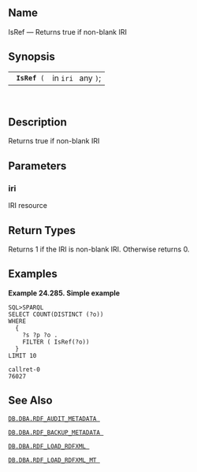 <div>

<div>

</div>

<div>

## Name

IsRef — Returns true if non-blank IRI

</div>

<div>

## Synopsis

<div>

|                    |                    |
|--------------------|--------------------|
| ` `**`IsRef`**` (` | in `iri ` any `)`; |

<div>

 

</div>

</div>

</div>

<div>

## Description

Returns true if non-blank IRI

</div>

<div>

## Parameters

<div>

### iri

IRI resource

</div>

</div>

<div>

## Return Types

Returns 1 if the IRI is non-blank IRI. Otherwise returns 0.

</div>

<div>

## Examples

<div>

**Example 24.285. Simple example**

<div>

``` programlisting
SQL>SPARQL
SELECT COUNT(DISTINCT (?o))
WHERE
  {
    ?s ?p ?o .
    FILTER ( IsRef(?o))
  }
LIMIT 10

callret-0
76027
```

</div>

</div>

  

</div>

<div>

## See Also

<a href="fn_rdf_audit_metadata.html" class="link"
title="DB.DBA.RDF_AUDIT_METADATA"><code
class="function">DB.DBA.RDF_AUDIT_METADATA </code></a>

<a href="fn_rdf_backup_metadata.html" class="link"
title="DB.DBA.RDF_BACKUP_METADATA"><code
class="function">DB.DBA.RDF_BACKUP_METADATA </code></a>

<a href="fn_rdf_load_rdfxml.html" class="link"
title="DB.DBA.RDF_LOAD_RDFXML"><code
class="function">DB.DBA.RDF_LOAD_RDFXML </code></a>

<a href="fn_rdf_load_rdfxml_mt.html" class="link"
title="DB.DBA.RDF_LOAD_RDFXML_MT"><code
class="function">DB.DBA.RDF_LOAD_RDFXML_MT </code></a>

</div>

</div>
